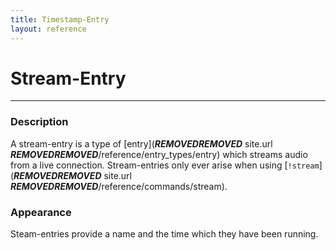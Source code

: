 ```yaml
---
title: Timestamp-Entry
layout: reference
---
```

# Stream-Entry
---
### Description
A stream-entry is a type of [entry](***REMOVED******REMOVED*** site.url ***REMOVED******REMOVED***/reference/entry_types/entry) which streams audio from a live connection. Stream-entries only ever arise when using [`!stream`](***REMOVED******REMOVED*** site.url ***REMOVED******REMOVED***/reference/commands/stream).

### Appearance
Steam-entries provide a name and the time which they have been running.
